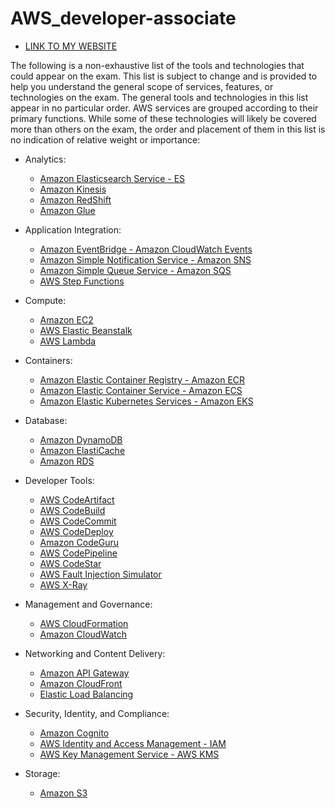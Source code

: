 # AWS_developer-associate


- [LINK TO MY WEBSITE](https://rajath14.github.io/AWS_developer-associate/)


The following is a non-exhaustive list of the tools and technologies that could appear on the exam. This list
is subject to change and is provided to help you understand the general scope of services, features, or
technologies on the exam. The general tools and technologies in this list appear in no particular order.
AWS services are grouped according to their primary functions. While some of these technologies will likely
be covered more than others on the exam, the order and placement of them in this list is no indication of
relative weight or importance:

* Analytics:
  - [Amazon Elasticsearch Service - ES ](Analytics/ES.md)
  - [Amazon Kinesis](Analytics/Kinesis.md)
  - [Amazon RedShift](Analytics/RedShift.md)
  - [Amazon Glue](Analytics/Glue.md)

* Application Integration:
  - [ Amazon EventBridge - Amazon CloudWatch Events ](Application-Integration/Amazon-EventBridge.md)
  - [ Amazon Simple Notification Service - Amazon SNS ](Application-Integration/SNS.md)
  - [ Amazon Simple Queue Service - Amazon SQS ](Application-Integration/SQS.md)
  - [ AWS Step Functions ](Application-Integration/AWS-Step-Functions.md)

* Compute:
  - [Amazon EC2 ](Compute/EC2.md)
  - [AWS Elastic Beanstalk](Compute/elastic-beanstalk.md)
  - [AWS Lambda](Compute/lambda.md)

* Containers:
  - [Amazon Elastic Container Registry - Amazon ECR](Containers/ECR.md)
  - [Amazon Elastic Container Service - Amazon ECS](Containers/ECS.md)
  - [Amazon Elastic Kubernetes Services - Amazon EKS](Containers/EKS.md)

* Database:
  - [Amazon DynamoDB](Database/DynamoDB.md)
  - [Amazon ElastiCache](Database/Elasticache.md)
  - [Amazon RDS](Database/RDS.md)

* Developer Tools:
  - [AWS CodeArtifact](Developer-Tool/CodeArtifact.md)
  - [AWS CodeBuild](Developer-Tool/CodeBuild.md)
  - [AWS CodeCommit](Developer-Tool/CodeCommit.md)
  - [AWS CodeDeploy](Developer-Tool/CodeDeploy.md)
  - [Amazon CodeGuru](Developer-Tool/CodeGuru.md)
  - [AWS CodePipeline](Developer-Tool/CodePipeline.md)
  - [AWS CodeStar](Developer-Tool/CodeStar.md)
  - [AWS Fault Injection Simulator](Developer-Tool/Fault-injection-simulator.md)
  - [AWS X-Ray](Developer-Tool/X-ray.md)

* Management and Governance:
  - [AWS CloudFormation](Management-and-Governance/CloudFormation.md)
  - [Amazon CloudWatch](Management-and-Governance/CloudWatch.md)

* Networking and Content Delivery:
  - [Amazon API Gateway](Networking-and-Content-Delivery/API-Gateway.md)
  - [Amazon CloudFront](Networking-and-Content-Delivery/CloudFront.md)
  - [Elastic Load Balancing](Networking-and-Content-Delivery/Load-balancing.md)

* Security, Identity, and Compliance:
  - [Amazon Cognito](Security-Identity-and-Compliance/Cognito.md)
  - [AWS Identity and Access Management - IAM](Security-Identity-and-Compliance/IAM.md)
  - [AWS Key Management Service - AWS KMS](Security-Identity-and-Compliance/KMS.md)

* Storage:
  - [Amazon S3](Storage/S3.md)
